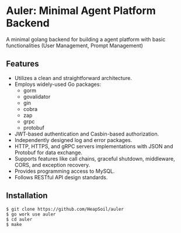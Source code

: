 # Auler: Minimal Agent Platform Backend

A minimal golang backend for building a agent platform with basic functionalities (User Management, Prompt Management)

## Features
- Utilizes a clean and straightforward architecture.
- Employs widely-used Go packages:
    - gorm
    - govalidator
    - gin
    - cobra
    - zap
    - grpc
    - protobuf
- JWT-based authentication and Casbin-based authorization.
- Independently designed log and error packages.
- HTTP, HTTPS, and gRPC servers implementations with JSON and Protobuf for data exchange.
- Supports features like call chains, graceful shutdown, middleware, CORS, and exception recovery.
-  Provides programming access to MySQL.
-  Follows RESTful API design standards.


## Installation
```
$ git clone https://github.com/HeapSoil/auler
$ go work use auler
$ cd auler
$ make
```
